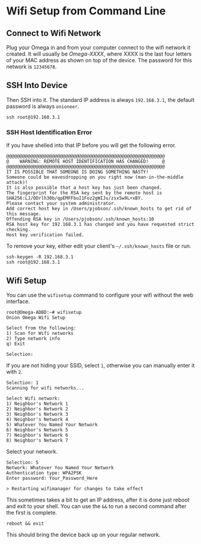 # Wifi Setup from Command Line

## Connect to Wifi Network

Plug your Omega in and from your computer connect to the wifi network it created.  It will usually be *Omega-XXXX*, where XXXX is the last four letters of your MAC address as shown on top of the device.  The password for this network is `12345678`.

## SSH Into Device

Then SSH into it.  The standard IP address is always `192.168.3.1`, the default password is always `onioneer`.

    ssh root@192.168.3.1

### SSH Host Identification Error

If you have shelled into that IP before you will get the following error.

	@@@@@@@@@@@@@@@@@@@@@@@@@@@@@@@@@@@@@@@@@@@@@@@@@@@@@@@@@@@
	@    WARNING: REMOTE HOST IDENTIFICATION HAS CHANGED!     @
	@@@@@@@@@@@@@@@@@@@@@@@@@@@@@@@@@@@@@@@@@@@@@@@@@@@@@@@@@@@
	IT IS POSSIBLE THAT SOMEONE IS DOING SOMETHING NASTY!
	Someone could be eavesdropping on you right now (man-in-the-middle attack)!
	It is also possible that a host key has just been changed.
	The fingerprint for the RSA key sent by the remote host is
	SHA256:LJ/ODrlh30b/qpEMFFbuI1Foz2gWIJu/zsx5w9L+xBY.
	Please contact your system administrator.
	Add correct host key in /Users/pjobson/.ssh/known_hosts to get rid of this message.
	Offending RSA key in /Users/pjobson/.ssh/known_hosts:10
	RSA host key for 192.168.3.1 has changed and you have requested strict checking.
	Host key verification failed.

To remove your key, either edit your client's `~/.ssh/known_hosts` file or run.

	ssh-keygen -R 192.168.3.1
	ssh root@192.168.3.1

## Wifi Setup

You can use the `wifisetup` command to configure your wifi without the web interface.

    root@Omega-ADBD:~# wifisetup
    Onion Omega Wifi Setup

    Select from the following:
    1) Scan for Wifi networks
    2) Type network info
    q) Exit

    Selection:

If you are not hiding your SSID, select `1`, otherwise you can manually enter it with `2`.

    Selection: 1
    Scanning for wifi networks...

    Select Wifi network:
    1) Neighbor's Network 1
    2) Neighbor's Network 2
    3) Neighbor's Network 3
    4) Neighbor's Network 4
    5) Whatever You Named Your Network
    6) Neighbor's Network 5
    7) Neighbor's Network 6
    8) Neighbor's Network 7

Select your network.

    Selection: 5
    Network: Whatever You Named Your Network
    Authentication type: WPA2PSK
    Enter password: Your_Password_Here

    > Restarting wifimanager for changes to take effect

This sometimes takes a bit to get an IP address, after it is done just reboot and exit to your shell.  You can use the `&&` to run a second command after the first is complete.

    reboot && exit

This should bring the device back up on your regular network.